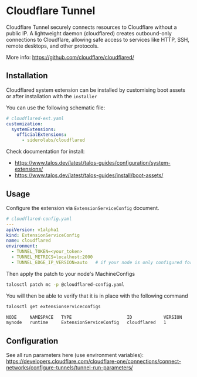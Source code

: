 # Cloudflare Tunnel

Cloudflare Tunnel securely connects resources to Cloudflare without a public IP. A lightweight daemon (cloudflared) creates outbound-only connections to Cloudflare, allowing safe access to services like HTTP, SSH, remote desktops, and other protocols.

More info: https://github.com/cloudflare/cloudflared/

## Installation

Cloudflared system extension can be installed by customising boot assets or after installation with the `installer`

You can use the following schematic file:
```yaml
# cloudflared-ext.yaml
customization:
  systemExtensions:
    officialExtensions:
      - siderolabs/cloudflared
```

Check documentation for install:
* https://www.talos.dev/latest/talos-guides/configuration/system-extensions/
* https://www.talos.dev/latest/talos-guides/install/boot-assets/

## Usage

Configure the extension via `ExtensionServiceConfig` document.

```yaml
# cloudflared-config.yaml
---
apiVersion: v1alpha1
kind: ExtensionServiceConfig
name: cloudflared
environment:
  - TUNNEL_TOKEN=<your_token>
  - TUNNEL_METRICS=localhost:2000
  - TUNNEL_EDGE_IP_VERSION=auto   # if your node is only configured for IPv6
```

Then apply the patch to your node's MachineConfigs
```bash
talosctl patch mc -p @cloudflared-config.yaml
```

You will then be able to verify that it is in place with the following command
```bash
talosctl get extensionserviceconfigs

NODE     NAMESPACE   TYPE                     ID            VERSION
mynode   runtime     ExtensionServiceConfig   cloudflared   1
```

## Configuration

See all run parameters here (use environment variables): https://developers.cloudflare.com/cloudflare-one/connections/connect-networks/configure-tunnels/tunnel-run-parameters/
